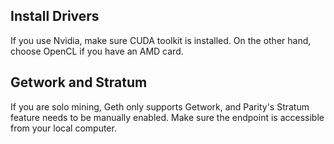 ## Install Drivers

If you use Nvidia, make sure CUDA toolkit is installed. On the other hand, choose OpenCL if you have an AMD card.

## Getwork and Stratum

If you are solo mining, Geth only supports Getwork, and Parity's Stratum feature needs to be manually enabled. Make sure the endpoint is accessible from your local computer.